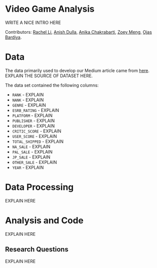 # Video Game Analysis

WRITE A NICE INTRO HERE

Contributors: [Rachel Li](https://github.com/rachelli99), [Anish Dulla](https://github.com/AnishDulla), [Anika Chakrabarti](https://github.com/anika-chak), [Zoey Meng](https://github.com/zoeymengg), [Ojas Bardiya](https://github.com/Ojasbardiya11).

# Data
The data primarily used to develop our Medium article came from [here](https://www.kaggle.com/ashaheedq/video-games-sales-2019). EXPLAIN THE SOURCE OF DATASET HERE.


The data set contained the following columns:
* `RANK` - EXPLAIN
* `NANK` - EXPLAIN
* `GENRE` - EXPLAIN
* `ESRB_RATING` - EXPLAIN
* `PLATFORM` - EXPLAIN
* `PUBLISHER` - EXPLAIN
* `DEVELOPER` - EXPLAIN
* `CRITIC_SCORE` - EXPLAIN
* `USER_SCORE` - EXPLAIN
* `TOTAL_SHIPPED` - EXPLAIN
* `NA_SALE` - EXPLAIN
* `PAL_SALE` - EXPLAIN
* `JP_SALE` - EXPLAIN
* `OTHER_SALE` - EXPLAIN
* `YEAR` - EXPLAIN


# Data Processing
EXPLAIN HERE

# Analysis and Code
EXPLAIN HERE

## Research Questions

EXPLAIN HERE



